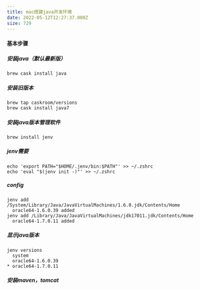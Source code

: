 ```yaml
---
title: mac搭建java开发环境
date: 2022-05-12T12:27:37.000Z
size: 729
---
```

#### 基本步骤
##### 安装java（默认最新版）

```shell
brew cask install java
```

##### 安装旧版本

```shell
brew tap caskroom/versions
brew cask install java7
```

##### 安装java版本管理软件

```shell
brew install jenv
```

##### jenv需要

```shell
echo 'export PATH="$HOME/.jenv/bin:$PATH"' >> ~/.zshrc
echo 'eval "$(jenv init -)"' >> ~/.zshrc
```

##### config

```shell
jenv add /System/Library/Java/JavaVirtualMachines/1.6.0.jdk/Contents/Home
  oracle64-1.6.0.39 added
jenv add /Library/Java/JavaVirtualMachines/jdk17011.jdk/Contents/Home
  oracle64-1.7.0.11 added
```

##### 显示java版本

```shell
jenv versions
  system
  oracle64-1.6.0.39
* oracle64-1.7.0.11
```

##### 安装maven，tomcat
